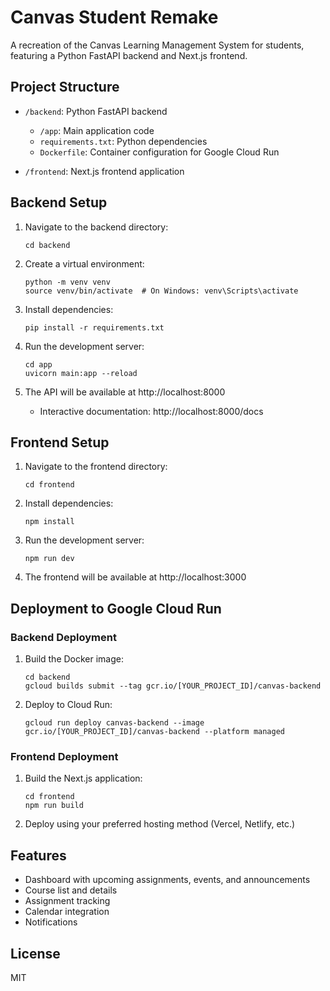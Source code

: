 # Canvas Student Remake

A recreation of the Canvas Learning Management System for students, featuring a Python FastAPI backend and Next.js frontend.

## Project Structure

- `/backend`: Python FastAPI backend
  - `/app`: Main application code
  - `requirements.txt`: Python dependencies
  - `Dockerfile`: Container configuration for Google Cloud Run

- `/frontend`: Next.js frontend application

## Backend Setup

1. Navigate to the backend directory:
   ```
   cd backend
   ```

2. Create a virtual environment:
   ```
   python -m venv venv
   source venv/bin/activate  # On Windows: venv\Scripts\activate
   ```

3. Install dependencies:
   ```
   pip install -r requirements.txt
   ```

4. Run the development server:
   ```
   cd app
   uvicorn main:app --reload
   ```

5. The API will be available at http://localhost:8000
   - Interactive documentation: http://localhost:8000/docs

## Frontend Setup

1. Navigate to the frontend directory:
   ```
   cd frontend
   ```

2. Install dependencies:
   ```
   npm install
   ```

3. Run the development server:
   ```
   npm run dev
   ```

4. The frontend will be available at http://localhost:3000

## Deployment to Google Cloud Run

### Backend Deployment

1. Build the Docker image:
   ```
   cd backend
   gcloud builds submit --tag gcr.io/[YOUR_PROJECT_ID]/canvas-backend
   ```

2. Deploy to Cloud Run:
   ```
   gcloud run deploy canvas-backend --image gcr.io/[YOUR_PROJECT_ID]/canvas-backend --platform managed
   ```

### Frontend Deployment

1. Build the Next.js application:
   ```
   cd frontend
   npm run build
   ```

2. Deploy using your preferred hosting method (Vercel, Netlify, etc.)

## Features

- Dashboard with upcoming assignments, events, and announcements
- Course list and details
- Assignment tracking
- Calendar integration
- Notifications

## License

MIT 